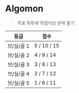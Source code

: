 # Algomon


> 목표 하루에 15점이상 문제 풀기


| 등급 | 점수 |
| --- | --- |
| 브/실/골 1 | 5 / 10 / 15 |
| 브/실/골 2 | 4 / 9 / 14 |
| 브/실/골 3 | 3 / 8 / 13 |
| 브/실/골 4 | 2 / 7 / 12 |
| 브/실/골 5 | 1 / 6 / 11 |
